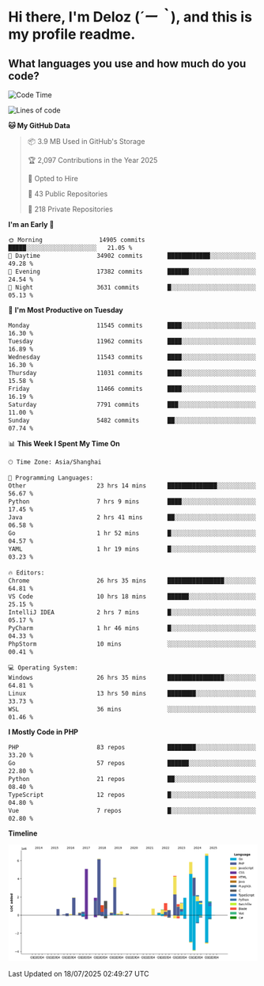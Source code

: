 # **Hi there, I'm Deloz (*´ー｀*), and this is my profile readme.**

## **What languages you use and how much do you code?**

<!--START_SECTION:waka-->
![Code Time](http://img.shields.io/badge/Code%20Time-6%2C909%20hrs%2013%20mins-blue)

![Lines of code](https://img.shields.io/badge/From%20Hello%20World%20I%27ve%20Written-58.6%20million%20lines%20of%20code-blue)

**🐱 My GitHub Data** 

> 📦 3.9 MB Used in GitHub's Storage 
 > 
> 🏆 2,097 Contributions in the Year 2025
 > 
> 💼 Opted to Hire
 > 
> 📜 43 Public Repositories 
 > 
> 🔑 218 Private Repositories 
 > 
**I'm an Early 🐤** 

```text
🌞 Morning                14905 commits       █████░░░░░░░░░░░░░░░░░░░░   21.05 % 
🌆 Daytime                34902 commits       ████████████░░░░░░░░░░░░░   49.28 % 
🌃 Evening                17382 commits       ██████░░░░░░░░░░░░░░░░░░░   24.54 % 
🌙 Night                  3631 commits        █░░░░░░░░░░░░░░░░░░░░░░░░   05.13 % 
```
📅 **I'm Most Productive on Tuesday** 

```text
Monday                   11545 commits       ████░░░░░░░░░░░░░░░░░░░░░   16.30 % 
Tuesday                  11962 commits       ████░░░░░░░░░░░░░░░░░░░░░   16.89 % 
Wednesday                11543 commits       ████░░░░░░░░░░░░░░░░░░░░░   16.30 % 
Thursday                 11031 commits       ████░░░░░░░░░░░░░░░░░░░░░   15.58 % 
Friday                   11466 commits       ████░░░░░░░░░░░░░░░░░░░░░   16.19 % 
Saturday                 7791 commits        ███░░░░░░░░░░░░░░░░░░░░░░   11.00 % 
Sunday                   5482 commits        ██░░░░░░░░░░░░░░░░░░░░░░░   07.74 % 
```


📊 **This Week I Spent My Time On** 

```text
🕑︎ Time Zone: Asia/Shanghai

💬 Programming Languages: 
Other                    23 hrs 14 mins      ██████████████░░░░░░░░░░░   56.67 % 
Python                   7 hrs 9 mins        ████░░░░░░░░░░░░░░░░░░░░░   17.45 % 
Java                     2 hrs 41 mins       ██░░░░░░░░░░░░░░░░░░░░░░░   06.58 % 
Go                       1 hr 52 mins        █░░░░░░░░░░░░░░░░░░░░░░░░   04.57 % 
YAML                     1 hr 19 mins        █░░░░░░░░░░░░░░░░░░░░░░░░   03.23 % 

🔥 Editors: 
Chrome                   26 hrs 35 mins      ████████████████░░░░░░░░░   64.81 % 
VS Code                  10 hrs 18 mins      ██████░░░░░░░░░░░░░░░░░░░   25.15 % 
IntelliJ IDEA            2 hrs 7 mins        █░░░░░░░░░░░░░░░░░░░░░░░░   05.17 % 
PyCharm                  1 hr 46 mins        █░░░░░░░░░░░░░░░░░░░░░░░░   04.33 % 
PhpStorm                 10 mins             ░░░░░░░░░░░░░░░░░░░░░░░░░   00.41 % 

💻 Operating System: 
Windows                  26 hrs 35 mins      ████████████████░░░░░░░░░   64.81 % 
Linux                    13 hrs 50 mins      ████████░░░░░░░░░░░░░░░░░   33.73 % 
WSL                      36 mins             ░░░░░░░░░░░░░░░░░░░░░░░░░   01.46 % 
```

**I Mostly Code in PHP** 

```text
PHP                      83 repos            ████████░░░░░░░░░░░░░░░░░   33.20 % 
Go                       57 repos            ██████░░░░░░░░░░░░░░░░░░░   22.80 % 
Python                   21 repos            ██░░░░░░░░░░░░░░░░░░░░░░░   08.40 % 
TypeScript               12 repos            █░░░░░░░░░░░░░░░░░░░░░░░░   04.80 % 
Vue                      7 repos             █░░░░░░░░░░░░░░░░░░░░░░░░   02.80 % 
```



**Timeline**

![Lines of Code chart](https://raw.githubusercontent.com/deloz/deloz/main/assets/bar_graph.png)


 Last Updated on 18/07/2025 02:49:27 UTC
<!--END_SECTION:waka-->
